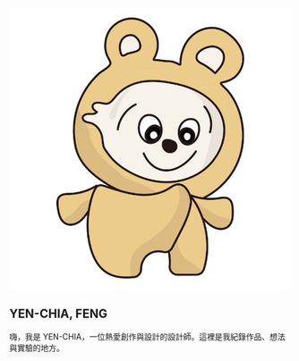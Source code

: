 <section class="author-intro-section">
  <img class="author-avatar" src="/images/小東西.svg" alt="作者頭像">
  <h2 class="author-name">YEN-CHIA, FENG</h2>
  <p class="author-description">嗨，我是 YEN-CHIA，一位熱愛創作與設計的設計師。這裡是我紀錄作品、想法與實驗的地方。</p>
</section>